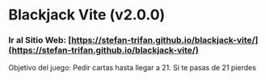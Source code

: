# Blackjack Vite (v2.0.0)

### Ir al Sitio Web: [https://stefan-trifan.github.io/blackjack-vite/](https://stefan-trifan.github.io/blackjack-vite/)

Objetivo del juego: Pedir cartas hasta llegar a 21. Si te pasas de 21 pierdes
